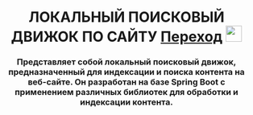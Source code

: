 <h1 align="center">ЛОКАЛЬНЫЙ ПОИСКОВЫЙ ДВИЖОК ПО САЙТУ <a href="https://github.com/vadimsa3/searchengine/tree/master/src/main/java/searchengine" target="_blank">Переход</a> 
<img src="https://github.com/blackcater/blackcater/raw/main/images/Hi.gif" height="32"/></h1>
<h3 align="center">Представляет собой локальный поисковый движок, предназначенный для индексации и поиска контента на веб-сайте. Он разработан на базе Spring Boot c применением различных библиотек для обработки и индексации контента.</h3>
